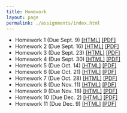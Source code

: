 ```yaml
---
title: Homework
layout: page
permalink: ./assignments/index.html
---
```


* Homework 1 (Due Sept. 9) [[HTML]](./homework1.html) [[PDF]](./homework1.pdf)
* Homework 2 (Due Sept. 16) [[HTML]](./homework2.html) [[PDF]](./homework2.pdf)
* Homework 3 (Due Sept. 23) [[HTML]](./homework3.html) [[PDF]](./homework3.pdf)
* Homework 4 (Due Sept. 30) [[HTML]](./homework4.html) [[PDF]](./homework4.pdf)
* Homework 5 (Due Oct. 14) [[HTML]](./homework5.html) [[PDF]](./homework5.pdf)
* Homework 6 (Due Oct. 21) [[HTML]](./homework6.html) [[PDF]](./homework6.pdf)
* Homework 7 (Due Oct. 28) [[HTML]](./homework7.html) [[PDF]](./homework7.pdf)
* Homework 8 (Due Nov. 11) [[HTML]](./homework8.html) [[PDF]](./homework8.pdf)
* Homework 9 (Due Nov. 18) [[HTML]](./homework9.html) [[PDF]](./homework9.pdf)
* Homework 10 (Due Dec. 2) [[HTML]](./homework10.html) [[PDF]](./homework10.pdf)
* Homework 11 (Due Dec. 9) [[HTML]](./homework11.html) [[PDF]](./homework11.pdf)
